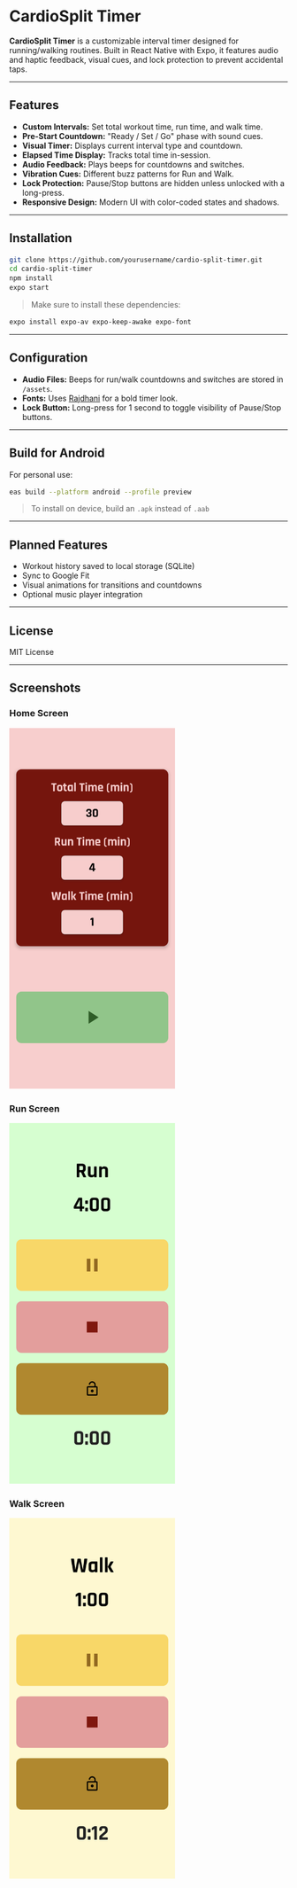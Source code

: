 # CardioSplit Timer

**CardioSplit Timer** is a customizable interval timer designed for running/walking routines. Built in React Native with Expo, it features audio and haptic feedback, visual cues, and lock protection to prevent accidental taps.

---

## Features

* **Custom Intervals:** Set total workout time, run time, and walk time.
* **Pre-Start Countdown:** "Ready / Set / Go" phase with sound cues.
* **Visual Timer:** Displays current interval type and countdown.
* **Elapsed Time Display:** Tracks total time in-session.
* **Audio Feedback:** Plays beeps for countdowns and switches.
* **Vibration Cues:** Different buzz patterns for Run and Walk.
* **Lock Protection:** Pause/Stop buttons are hidden unless unlocked with a long-press.
* **Responsive Design:** Modern UI with color-coded states and shadows.

---

## Installation

```bash
git clone https://github.com/yourusername/cardio-split-timer.git
cd cardio-split-timer
npm install
expo start
```

> Make sure to install these dependencies:

```bash
expo install expo-av expo-keep-awake expo-font
```

---

## Configuration

* **Audio Files:** Beeps for run/walk countdowns and switches are stored in `/assets`.
* **Fonts:** Uses [Rajdhani](https://fonts.google.com/specimen/Rajdhani) for a bold timer look.
* **Lock Button:** Long-press for 1 second to toggle visibility of Pause/Stop buttons.

---

## Build for Android

For personal use:

```bash
eas build --platform android --profile preview
```

> To install on device, build an `.apk` instead of `.aab`

---

## Planned Features

* Workout history saved to local storage (SQLite)
* Sync to Google Fit
* Visual animations for transitions and countdowns
* Optional music player integration

---

## License

MIT License

---

## Screenshots

### Home Screen
<img src="screenshots/home.png" alt="Home Screen" width="300" />

### Run Screen
<img src="screenshots/run-timer.png" alt="Run Screen" width="300" />

### Walk Screen
<img src="screenshots/walk-timer.png" alt="Walk Screen" width="300" />
